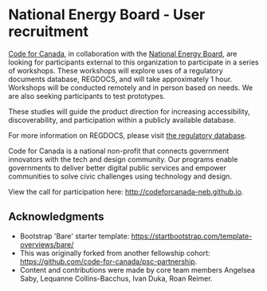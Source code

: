 # National Energy Board - User recruitment

<a href="https://www.codefor.ca">Code for Canada</a>, in collaboration with the <a href="https://www.neb-one.gc.ca">National Energy Board</a>, are looking for participants external to this organization to participate in a series of workshops. These workshops will explore uses of a regulatory documents database, REGDOCS, and will take approximately 1 hour. Workshops will be conducted remotely and in person based on needs. We are also seeking participants to test prototypes.

These studies will guide the product direction for increasing accessibility, discoverability, and participation within a publicly available database.

For more information on REGDOCS, please visit <a href="https://apps.neb-one.gc.ca/REGDOCS/"> the regulatory database</a>.

Code for Canada is a national non-profit that connects government innovators with the tech and design community. Our programs enable governments to deliver better digital public services and empower communities to solve civic challenges using technology and design.

View the call for participation here: http://codeforcanada-neb.github.io.

## Acknowledgments

- Bootstrap 'Bare' starter template: https://startbootstrap.com/template-overviews/bare/
- This was originally forked from another fellowship cohort: https://github.com/code-for-canada/psc-partnership. 
- Content and contributions were made by core team members Angelsea Saby, Lequanne Collins-Bacchus, Ivan Duka, Roan Reimer.
